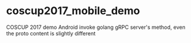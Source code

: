 # coscup2017_mobile_demo
COSCUP 2017 demo Android invoke golang gRPC server's method, even the proto content is slightly different
